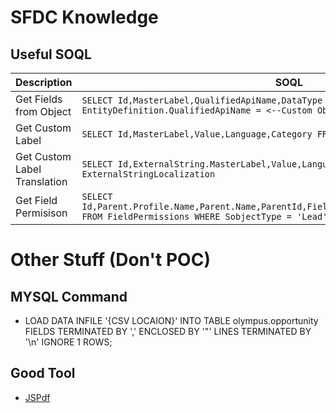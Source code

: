# SFDC Knowledge
## Useful SOQL
| Description  | SOQL |
| ------------- | ------------- |
| Get Fields from Object  | ```SELECT Id,MasterLabel,QualifiedApiName,DataType FROM FieldDefinition WHERE EntityDefinition.QualifiedApiName = <--Custom Object API-->``` |
| Get Custom Label  | ```SELECT Id,MasterLabel,Value,Language,Category FROM Externalstring``` |
| Get Custom Label Translation  | ```SELECT Id,ExternalString.MasterLabel,Value,Language,ExternalString.Category FROM ExternalStringLocalization``` |
| Get Field Permisison  | ```SELECT Id,Parent.Profile.Name,Parent.Name,ParentId,Field,PermissionsRead,PermissionsEdit FROM FieldPermissions WHERE SobjectType = 'Lead'``` |


# Other Stuff (Don't POC)
## MYSQL Command
- LOAD DATA INFILE '{CSV LOCAION}' INTO TABLE olympus.opportunity FIELDS TERMINATED BY ',' ENCLOSED BY '"' LINES TERMINATED BY '\n' IGNORE 1 ROWS;

## Good Tool
- [JSPdf](https://github.com/parallax/jsPDF)
